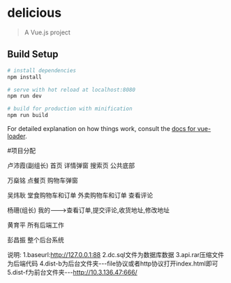 # delicious

> A Vue.js project

## Build Setup

``` bash
# install dependencies
npm install

# serve with hot reload at localhost:8080
npm run dev

# build for production with minification
npm run build
```

For detailed explanation on how things work, consult the [docs for vue-loader](http://vuejs.github.io/vue-loader).

#项目分配

卢沛霞(副组长)
   首页 详情弹窗 搜索页 公共底部


万燊铭
   点餐页 购物车弹窗 

吴炜耿
   堂食购物车和订单   外卖购物车和订单 查看评论

杨珊(组长)
   我的--->查看订单,提交评论,收货地址,修改地址


黄育平
   所有后端工作


彭昌振
   整个后台系统


说明:
1.baseurl:http://127.0.0.1:88
2.dc.sql文件为数据库数据
3.api.rar压缩文件为后端代码
4.dist-b为后台文件夹---file协议或者http协议打开index.html即可
5.dist-f为前台文件夹---http://10.3.136.47:666/
